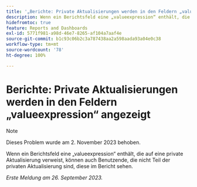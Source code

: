 ```yaml
---
title: '„Berichte: Private Aktualisierungen werden in den Feldern „valueexpression“ angezeigt“'
description: Wenn ein Berichtsfeld eine „valueexpression“ enthält, die auf eine private Aktualisierung verweist, können auch Benutzende, die nicht Teil der privaten Aktualisierung sind, diese im Bericht sehen.
hidefromtoc: true
feature: Reports and Dashboards
exl-id: 5771f981-a98d-46e7-8265-af104a7aaf4e
source-git-commit: b1c93c06b2c3a787438aa2a598aada93a04e0c38
workflow-type: tm+mt
source-wordcount: '78'
ht-degree: 100%

---
```


# Berichte: Private Aktualisierungen werden in den Feldern „valueexpression“ angezeigt

>[!NOTE]
>
>Dieses Problem wurde am 2. November 2023 behoben.

Wenn ein Berichtsfeld eine „valueexpression“ enthält, die auf eine private Aktualisierung verweist, können auch Benutzende, die nicht Teil der privaten Aktualisierung sind, diese im Bericht sehen.

_Erste Meldung am 26. September 2023._
